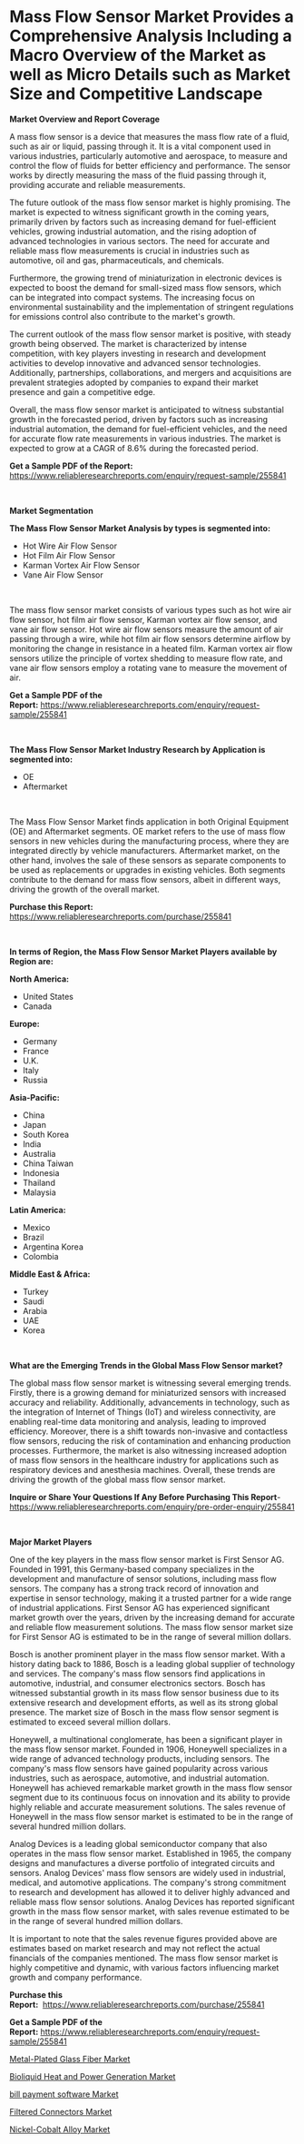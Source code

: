 <p><h1>Mass Flow Sensor Market Provides a Comprehensive Analysis Including a Macro Overview of the Market as well as Micro Details such as Market Size and Competitive Landscape</h1></p><p><strong>Market Overview and Report Coverage</strong></p>
<p><p>A mass flow sensor is a device that measures the mass flow rate of a fluid, such as air or liquid, passing through it. It is a vital component used in various industries, particularly automotive and aerospace, to measure and control the flow of fluids for better efficiency and performance. The sensor works by directly measuring the mass of the fluid passing through it, providing accurate and reliable measurements.</p><p>The future outlook of the mass flow sensor market is highly promising. The market is expected to witness significant growth in the coming years, primarily driven by factors such as increasing demand for fuel-efficient vehicles, growing industrial automation, and the rising adoption of advanced technologies in various sectors. The need for accurate and reliable mass flow measurements is crucial in industries such as automotive, oil and gas, pharmaceuticals, and chemicals.</p><p>Furthermore, the growing trend of miniaturization in electronic devices is expected to boost the demand for small-sized mass flow sensors, which can be integrated into compact systems. The increasing focus on environmental sustainability and the implementation of stringent regulations for emissions control also contribute to the market's growth.</p><p>The current outlook of the mass flow sensor market is positive, with steady growth being observed. The market is characterized by intense competition, with key players investing in research and development activities to develop innovative and advanced sensor technologies. Additionally, partnerships, collaborations, and mergers and acquisitions are prevalent strategies adopted by companies to expand their market presence and gain a competitive edge.</p><p>Overall, the mass flow sensor market is anticipated to witness substantial growth in the forecasted period, driven by factors such as increasing industrial automation, the demand for fuel-efficient vehicles, and the need for accurate flow rate measurements in various industries. The market is expected to grow at a CAGR of 8.6% during the forecasted period.</p></p>
<p><strong>Get a Sample PDF of the Report:</strong> <a href="https://www.reliableresearchreports.com/enquiry/request-sample/255841">https://www.reliableresearchreports.com/enquiry/request-sample/255841</a></p>
<p>&nbsp;</p>
<p><strong>Market Segmentation</strong></p>
<p><strong>The Mass Flow Sensor Market Analysis by types is segmented into:</strong></p>
<p><ul><li>Hot Wire Air Flow Sensor</li><li>Hot Film Air Flow Sensor</li><li>Karman Vortex Air Flow Sensor</li><li>Vane Air Flow Sensor</li></ul></p>
<p>&nbsp;</p>
<p><p>The mass flow sensor market consists of various types such as hot wire air flow sensor, hot film air flow sensor, Karman vortex air flow sensor, and vane air flow sensor. Hot wire air flow sensors measure the amount of air passing through a wire, while hot film air flow sensors determine airflow by monitoring the change in resistance in a heated film. Karman vortex air flow sensors utilize the principle of vortex shedding to measure flow rate, and vane air flow sensors employ a rotating vane to measure the movement of air.</p></p>
<p><strong>Get a Sample PDF of the Report:</strong>&nbsp;<a href="https://www.reliableresearchreports.com/enquiry/request-sample/255841">https://www.reliableresearchreports.com/enquiry/request-sample/255841</a></p>
<p>&nbsp;</p>
<p><strong>The Mass Flow Sensor Market Industry Research by Application is segmented into:</strong></p>
<p><ul><li>OE</li><li>Aftermarket</li></ul></p>
<p>&nbsp;</p>
<p><p>The Mass Flow Sensor Market finds application in both Original Equipment (OE) and Aftermarket segments. OE market refers to the use of mass flow sensors in new vehicles during the manufacturing process, where they are integrated directly by vehicle manufacturers. Aftermarket market, on the other hand, involves the sale of these sensors as separate components to be used as replacements or upgrades in existing vehicles. Both segments contribute to the demand for mass flow sensors, albeit in different ways, driving the growth of the overall market.</p></p>
<p><strong>Purchase this Report:</strong>&nbsp; <a href="https://www.reliableresearchreports.com/purchase/255841">https://www.reliableresearchreports.com/purchase/255841</a></p>
<p>&nbsp;</p>
<p><strong>In terms of Region, the Mass Flow Sensor Market Players available by Region are:</strong></p>
<p>
    <p> <strong> North America: </strong>
        <ul>
            <li>United States</li>
            <li>Canada</li>
        </ul>
        </p> 
    <p> <strong> Europe: </strong>
        <ul>
            <li>Germany</li>
            <li>France</li>
            <li>U.K.</li>
            <li>Italy</li>
            <li>Russia</li>
        </ul>
        </p> 
    <p> <strong> Asia-Pacific: </strong>
        <ul>
            <li>China</li>
            <li>Japan</li>
            <li>South Korea</li>
            <li>India</li>
            <li>Australia</li>
            <li>China Taiwan</li>
            <li>Indonesia</li>
            <li>Thailand</li>
            <li>Malaysia</li>
        </ul>
        </p> 
    <p> <strong> Latin America: </strong>
        <ul>
            <li>Mexico</li>
            <li>Brazil</li>
            <li>Argentina Korea</li>
            <li>Colombia</li>
        </ul>
        </p> 
    <p> <strong> Middle East & Africa: </strong>
        <ul>
            <li>Turkey</li>
            <li>Saudi</li>
            <li>Arabia</li>
            <li>UAE</li>
            <li>Korea</li>
        </ul>
    </p>
    </p>
<p>&nbsp;</p>
<p><strong>What are the Emerging Trends in the Global Mass Flow Sensor market?</strong></p>
<p><p>The global mass flow sensor market is witnessing several emerging trends. Firstly, there is a growing demand for miniaturized sensors with increased accuracy and reliability. Additionally, advancements in technology, such as the integration of Internet of Things (IoT) and wireless connectivity, are enabling real-time data monitoring and analysis, leading to improved efficiency. Moreover, there is a shift towards non-invasive and contactless flow sensors, reducing the risk of contamination and enhancing production processes. Furthermore, the market is also witnessing increased adoption of mass flow sensors in the healthcare industry for applications such as respiratory devices and anesthesia machines. Overall, these trends are driving the growth of the global mass flow sensor market.</p></p>
<p><strong>Inquire or Share Your Questions If Any Before Purchasing This Report</strong>- <a href="https://www.reliableresearchreports.com/enquiry/pre-order-enquiry/255841">https://www.reliableresearchreports.com/enquiry/pre-order-enquiry/255841</a></p>
<p>&nbsp;</p>
<p><strong>Major Market Players</strong></p>
<p><p>One of the key players in the mass flow sensor market is First Sensor AG. Founded in 1991, this Germany-based company specializes in the development and manufacture of sensor solutions, including mass flow sensors. The company has a strong track record of innovation and expertise in sensor technology, making it a trusted partner for a wide range of industrial applications. First Sensor AG has experienced significant market growth over the years, driven by the increasing demand for accurate and reliable flow measurement solutions. The mass flow sensor market size for First Sensor AG is estimated to be in the range of several million dollars.</p><p>Bosch is another prominent player in the mass flow sensor market. With a history dating back to 1886, Bosch is a leading global supplier of technology and services. The company's mass flow sensors find applications in automotive, industrial, and consumer electronics sectors. Bosch has witnessed substantial growth in its mass flow sensor business due to its extensive research and development efforts, as well as its strong global presence. The market size of Bosch in the mass flow sensor segment is estimated to exceed several million dollars.</p><p>Honeywell, a multinational conglomerate, has been a significant player in the mass flow sensor market. Founded in 1906, Honeywell specializes in a wide range of advanced technology products, including sensors. The company's mass flow sensors have gained popularity across various industries, such as aerospace, automotive, and industrial automation. Honeywell has achieved remarkable market growth in the mass flow sensor segment due to its continuous focus on innovation and its ability to provide highly reliable and accurate measurement solutions. The sales revenue of Honeywell in the mass flow sensor market is estimated to be in the range of several hundred million dollars.</p><p>Analog Devices is a leading global semiconductor company that also operates in the mass flow sensor market. Established in 1965, the company designs and manufactures a diverse portfolio of integrated circuits and sensors. Analog Devices' mass flow sensors are widely used in industrial, medical, and automotive applications. The company's strong commitment to research and development has allowed it to deliver highly advanced and reliable mass flow sensor solutions. Analog Devices has reported significant growth in the mass flow sensor market, with sales revenue estimated to be in the range of several hundred million dollars.</p><p>It is important to note that the sales revenue figures provided above are estimates based on market research and may not reflect the actual financials of the companies mentioned. The mass flow sensor market is highly competitive and dynamic, with various factors influencing market growth and company performance.</p></p>
<p><strong>Purchase this Report:</strong>&nbsp;&nbsp;<a href="https://www.reliableresearchreports.com/purchase/255841">https://www.reliableresearchreports.com/purchase/255841</a></p>
<p></p>
<p><strong>Get a Sample PDF of the Report:</strong>&nbsp;<a href="https://www.reliableresearchreports.com/enquiry/request-sample/255841">https://www.reliableresearchreports.com/enquiry/request-sample/255841</a></p>
<p><p><a href="https://medium.com/@half.skull.am/metal-plated-glass-fiber-market-report-reveals-the-latest-trends-and-growth-opportunities-of-this-69c0b9a0277f">Metal-Plated Glass Fiber Market</a></p><p><a href="https://github.com/aliciawhite5576/Market-Research-Report-List-1/blob/main/bioliquid-heat-and-power-generation-market.md">Bioliquid Heat and Power Generation Market</a></p><p><a href="https://github.com/provorikovar/Market-Research-Report-List-1/blob/main/bill-payment-software-market.md">bill payment software Market</a></p><p><a href="https://www.linkedin.com/pulse/filtered-connectors-market-size-share-global-analysis-gbxrf/">Filtered Connectors Market</a></p><p><a href="https://medium.com/@there.mix.bring/analyzing-nickel-cobalt-alloy-market-global-industry-perspective-and-forecast-2023-to-2030-3cdbb1035c02">Nickel-Cobalt Alloy Market</a></p></p>